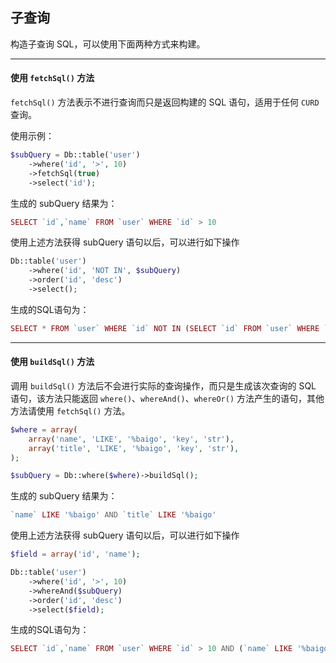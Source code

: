 ## 子查询

构造子查询 SQL，可以使用下面两种方式来构建。

----------

#### 使用 `fetchSql()` 方法

`fetchSql()` 方法表示不进行查询而只是返回构建的 SQL 语句，适用于任何 `CURD` 查询。

使用示例：

``` php
$subQuery = Db::table('user')
    ->where('id', '>', 10)
    ->fetchSql(true)
    ->select('id');
```

生成的 subQuery 结果为：

``` php
SELECT `id`,`name` FROM `user` WHERE `id` > 10
```

使用上述方法获得 subQuery 语句以后，可以进行如下操作

``` php
Db::table('user')
    ->where('id', 'NOT IN', $subQuery)
    ->order('id', 'desc')
    ->select();
```

生成的SQL语句为：

``` php
SELECT * FROM `user` WHERE `id` NOT IN (SELECT `id` FROM `user` WHERE `id` > 10) ORDER BY `id` DESC
```

----------

#### 使用 `buildSql()` 方法

调用 `buildSql()` 方法后不会进行实际的查询操作，而只是生成该次查询的 SQL 语句，该方法只能返回 `where()`、`whereAnd()`、`whereOr()` 方法产生的语句，其他方法请使用 `fetchSql()` 方法。

``` php
$where = array(
    array('name', 'LIKE', '%baigo', 'key', 'str'),
    array('title', 'LIKE', '%baigo', 'key', 'str'),
);

$subQuery = Db::where($where)->buildSql();
```

生成的 subQuery 结果为：

``` php
`name` LIKE '%baigo' AND `title` LIKE '%baigo'
```

使用上述方法获得 subQuery 语句以后，可以进行如下操作

``` php
$field = array('id', 'name');

Db::table('user')
    ->where('id', '>', 10)
    ->whereAnd($subQuery)
    ->order('id', 'desc')
    ->select($field);
```

生成的SQL语句为：

``` php
SELECT `id`,`name` FROM `user` WHERE `id` > 10 AND (`name` LIKE '%baigo' AND `title` LIKE '%baigo') ORDER BY `id` DESC
```
